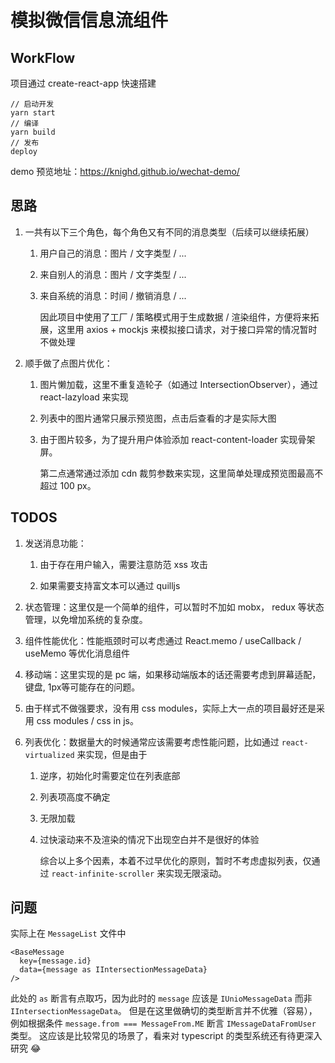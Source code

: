 # 模拟微信信息流组件

## WorkFlow
项目通过 create-react-app 快速搭建
```
// 启动开发
yarn start
// 编译
yarn build
// 发布
deploy
```

demo 预览地址：https://knighd.github.io/wechat-demo/

## 思路

1. 一共有以下三个角色，每个角色又有不同的消息类型（后续可以继续拓展）

   1. 用户自己的消息：图片 / 文字类型 / ...

   2. 来自别人的消息：图片 / 文字类型 / ...

   3. 来自系统的消息：时间 / 撤销消息 / ...

      因此项目中使用了工厂 / 策略模式用于生成数据 / 渲染组件，方便将来拓展，这里用 axios + mockjs 来模拟接口请求，对于接口异常的情况暂时不做处理

2. 顺手做了点图片优化：

   1. 图片懒加载，这里不重复造轮子（如通过 IntersectionObserver），通过 react-lazyload 来实现

   2. 列表中的图片通常只展示预览图，点击后查看的才是实际大图

   3. 由于图片较多，为了提升用户体验添加 react-content-loader 实现骨架屏。

      第二点通常通过添加 cdn 裁剪参数来实现，这里简单处理成预览图最高不超过 100 px。

## TODOS

1. 发送消息功能：

   1. 由于存在用户输入，需要注意防范 xss 攻击
  
   2. 如果需要支持富文本可以通过 quilljs

2. 状态管理：这里仅是一个简单的组件，可以暂时不加如 mobx， redux 等状态管理，以免增加系统的复杂度。

3. 组件性能优化：性能瓶颈时可以考虑通过 React.memo / useCallback / useMemo 等优化消息组件

4. 移动端：这里实现的是 pc 端，如果移动端版本的话还需要考虑到屏幕适配，键盘, 1px等可能存在的问题。

5. 由于样式不做强要求，没有用 css modules，实际上大一点的项目最好还是采用 css modules / css in js。

6. 列表优化：数据量大的时候通常应该需要考虑性能问题，比如通过 `react-virtualized` 来实现，但是由于

   1. 逆序，初始化时需要定位在列表底部

   2. 列表项高度不确定

   3. 无限加载

   4. 过快滚动来不及渲染的情况下出现空白并不是很好的体验

      综合以上多个因素，本着不过早优化的原则，暂时不考虑虚拟列表，仅通过 `react-infinite-scroller` 来实现无限滚动。

## 问题

实际上在 `MessageList` 文件中

```
<BaseMessage
  key={message.id}
  data={message as IIntersectionMessageData}
/>
```

此处的 `as` 断言有点取巧，因为此时的 `message` 应该是 `IUnioMessageData` 而非 `IIntersectionMessageData`。
但是在这里做确切的类型断言并不优雅（容易），例如根据条件 `message.from === MessageFrom.ME` 断言 `IMessageDataFromUser` 类型。
这应该是比较常见的场景了，看来对 typescript 的类型系统还有待更深入研究 😂
